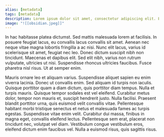 ```yaml
---
alias: [metadata]
tags: [metadata]
description: Lorem ipsum dolor sit amet, consectetur adipiscing elit. Etiam aliquet arcu lacus, nec ultrices orci auctor vitae. Praesent at rhoncus mi. Donec suscipit id sapien eu ullamcorper.
image: "![[obsidian.jpeg]]"
---
```


In hac habitasse platea dictumst. Sed mattis malesuada lorem at facilisis. In posuere feugiat lacus, eu convallis lacus convallis sit amet. Aenean nec neque vitae magna lobortis fringilla a ac nisi. Nunc elit lacus, varius id scelerisque sit amet, feugiat nec leo. Donec dictum suscipit nibh non tincidunt. Maecenas et dapibus elit. Sed elit nibh, varius non rutrum vulputate, ultricies ut nisi. Suspendisse rhoncus ultricies faucibus. Fusce pharetra nisl risus. Ut at semper enim.

Mauris ornare leo et aliquam varius. Suspendisse aliquet sapien eu enim viverra lacinia. Donec ut convallis enim. Sed aliquam id turpis non iaculis. Quisque porttitor quam a diam dictum, quis porttitor diam tempus. Nulla et turpis mauris. Quisque tempor sodales est vel eleifend. Curabitur metus dolor, tempor non mauris et, suscipit hendrerit justo. Nulla facilisi. Praesent blandit porttitor urna, quis euismod velit convallis vitae. Pellentesque habitant morbi tristique senectus et netus et malesuada fames ac turpis egestas. Suspendisse vitae enim velit. Curabitur dui massa, finibus in magna eget, convallis eleifend lectus. Pellentesque sem erat, placerat non tincidunt nec, volutpat vel diam. Vestibulum congue vestibulum eros, eleifend dictum enim faucibus vel. Nulla a euismod risus, quis sagittis risus.